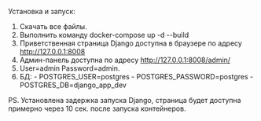 Установка и запуск:
1. Скачать все файлы.
2. Выполнить команду docker-compose up -d --build
3. Приветственная страница Django доступна в браузере по адресу http://127.0.0.1:8008
4. Админ-панель доступна по адресу http://127.0.0.1:8008/admin/
5. User=admin Password=admin.
6. БД:        - POSTGRES_USER=postgres
              - POSTGRES_PASSWORD=postgres
              - POSTGRES_DB=django_app_dev

PS. Установлена задержка запуска Django, страница будет доступна примерно через 10 сек. после запуска контейнеров.
